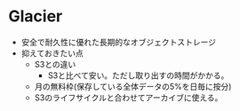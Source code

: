 # Glacier
* 安全で耐久性に優れた長期的なオブジェクトストレージ
* 抑えておきたい点
  * S3との違い
    * S3と比べて安い。ただし取り出すの時間がかかる。
  * 月の無料枠(保存している全体データの5%を日毎に按分)
  * S3のライフサイクルと合わせてアーカイブに使える。